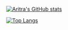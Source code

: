 [![Aritra's GitHub stats](https://github-readme-stats-aritra779s-projects.vercel.app/api?username=Aritra779&show_icons=true&theme=ambient_gradient)](https://github.com/Aritra779/github-readme-stats)


[![Top Langs](https://github-readme-stats-aritra779s-projects.vercel.app/api/top-langs/?username=anuraghazra&layout=donut-vertical&langs_count=10)](https://github.com/anuraghazra/github-readme-stats)
